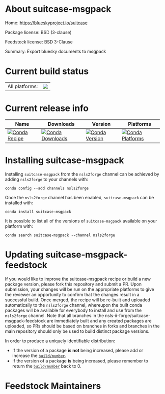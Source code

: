 About suitcase-msgpack
======================

Home: https://blueskyproject.io/suitcase

Package license: BSD (3-clause)

Feedstock license: BSD 3-Clause

Summary: Export bluesky documents to msgpack



Current build status
====================


<table><tr><td>All platforms:</td>
    <td>
      <a href="https://dev.azure.com/nsls2forge/nsls2forge/_build/latest?definitionId=84&branchName=master">
        <img src="https://dev.azure.com/nsls2forge/nsls2forge/_apis/build/status/suitcase-msgpack-feedstock?branchName=master">
      </a>
    </td>
  </tr>
</table>

Current release info
====================

| Name | Downloads | Version | Platforms |
| --- | --- | --- | --- |
| [![Conda Recipe](https://img.shields.io/badge/recipe-suitcase--msgpack-green.svg)](https://anaconda.org/nsls2forge/suitcase-msgpack) | [![Conda Downloads](https://img.shields.io/conda/dn/nsls2forge/suitcase-msgpack.svg)](https://anaconda.org/nsls2forge/suitcase-msgpack) | [![Conda Version](https://img.shields.io/conda/vn/nsls2forge/suitcase-msgpack.svg)](https://anaconda.org/nsls2forge/suitcase-msgpack) | [![Conda Platforms](https://img.shields.io/conda/pn/nsls2forge/suitcase-msgpack.svg)](https://anaconda.org/nsls2forge/suitcase-msgpack) |

Installing suitcase-msgpack
===========================

Installing `suitcase-msgpack` from the `nsls2forge` channel can be achieved by adding `nsls2forge` to your channels with:

```
conda config --add channels nsls2forge
```

Once the `nsls2forge` channel has been enabled, `suitcase-msgpack` can be installed with:

```
conda install suitcase-msgpack
```

It is possible to list all of the versions of `suitcase-msgpack` available on your platform with:

```
conda search suitcase-msgpack --channel nsls2forge
```




Updating suitcase-msgpack-feedstock
===================================

If you would like to improve the suitcase-msgpack recipe or build a new
package version, please fork this repository and submit a PR. Upon submission,
your changes will be run on the appropriate platforms to give the reviewer an
opportunity to confirm that the changes result in a successful build. Once
merged, the recipe will be re-built and uploaded automatically to the
`nsls2forge` channel, whereupon the built conda packages will be available for
everybody to install and use from the `nsls2forge` channel.
Note that all branches in the nsls-ii-forge/suitcase-msgpack-feedstock are
immediately built and any created packages are uploaded, so PRs should be based
on branches in forks and branches in the main repository should only be used to
build distinct package versions.

In order to produce a uniquely identifiable distribution:
 * If the version of a package **is not** being increased, please add or increase
   the [``build/number``](https://conda.io/docs/user-guide/tasks/build-packages/define-metadata.html#build-number-and-string).
 * If the version of a package **is** being increased, please remember to return
   the [``build/number``](https://conda.io/docs/user-guide/tasks/build-packages/define-metadata.html#build-number-and-string)
   back to 0.

Feedstock Maintainers
=====================


